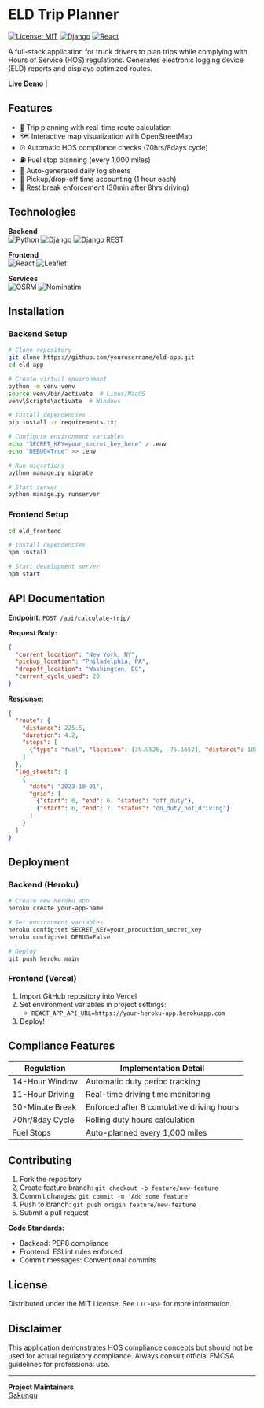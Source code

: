 # ELD Trip Planner

[![License: MIT](https://img.shields.io/badge/License-MIT-yellow.svg)](https://opensource.org/licenses/MIT)
[![Django](https://img.shields.io/badge/Django-4.2-brightgreen)](https://www.djangoproject.com/)
[![React](https://img.shields.io/badge/React-17.0.2-blue)](https://reactjs.org/)

A full-stack application for truck drivers to plan trips while complying with Hours of Service (HOS) regulations. Generates electronic logging device (ELD) reports and displays optimized routes.

**[Live Demo](https://eld-frontend.vercel.app/)** | 

## Features

- 📍 Trip planning with real-time route calculation
- 🗺️ Interactive map visualization with OpenStreetMap
- ⏰ Automatic HOS compliance checks (70hrs/8days cycle)
- ⛽ Fuel stop planning (every 1,000 miles)
- 📄 Auto-generated daily log sheets
- 🚚 Pickup/drop-off time accounting (1 hour each)
- 🛑 Rest break enforcement (30min after 8hrs driving)

## Technologies

**Backend**  
![Python](https://img.shields.io/badge/Python-3.10+-blue?logo=python)
![Django](https://img.shields.io/badge/Django-4.2-green?logo=django)
![Django REST](https://img.shields.io/badge/Django_REST-3.14-red)

**Frontend**  
![React](https://img.shields.io/badge/React-17.0.2-%2361DAFB?logo=react)
![Leaflet](https://img.shields.io/badge/Leaflet-1.7.1-green?logo=leaflet)

**Services**  
![OSRM](https://img.shields.io/badge/OSRM-Routing-orange)
![Nominatim](https://img.shields.io/badge/Nominatim-Geocoding-lightgrey)

## Installation

### Backend Setup

```bash
# Clone repository
git clone https://github.com/yourusername/eld-app.git
cd eld-app

# Create virtual environment
python -m venv venv
source venv/bin/activate  # Linux/MacOS
venv\Scripts\activate  # Windows

# Install dependencies
pip install -r requirements.txt

# Configure environment variables
echo "SECRET_KEY=your_secret_key_here" > .env
echo "DEBUG=True" >> .env

# Run migrations
python manage.py migrate

# Start server
python manage.py runserver
```

### Frontend Setup

```bash
cd eld_frontend

# Install dependencies
npm install

# Start development server
npm start
```

## API Documentation

**Endpoint:** `POST /api/calculate-trip/`

**Request Body:**
```json
{
  "current_location": "New York, NY",
  "pickup_location": "Philadelphia, PA",
  "dropoff_location": "Washington, DC",
  "current_cycle_used": 20
}
```

**Response:**
```json
{
  "route": {
    "distance": 225.5,
    "duration": 4.2,
    "stops": [
      {"type": "fuel", "location": [39.9526, -75.1652], "distance": 1000}
    ]
  },
  "log_sheets": [
    {
      "date": "2023-10-01",
      "grid": [
        {"start": 0, "end": 6, "status": "off_duty"},
        {"start": 6, "end": 7, "status": "on_duty_not_driving"}
      ]
    }
  ]
}
```

## Deployment

### Backend (Heroku)

```bash
# Create new Heroku app
heroku create your-app-name

# Set environment variables
heroku config:set SECRET_KEY=your_production_secret_key
heroku config:set DEBUG=False

# Deploy
git push heroku main
```

### Frontend (Vercel)

1. Import GitHub repository into Vercel
2. Set environment variables in project settings:
   - `REACT_APP_API_URL=https://your-heroku-app.herokuapp.com`
3. Deploy!

## Compliance Features

| Regulation         | Implementation Detail                     |
|---------------------|-------------------------------------------|
| 14-Hour Window     | Automatic duty period tracking            |
| 11-Hour Driving    | Real-time driving time monitoring         |
| 30-Minute Break    | Enforced after 8 cumulative driving hours |
| 70hr/8day Cycle    | Rolling duty hours calculation            |
| Fuel Stops         | Auto-planned every 1,000 miles            |

## Contributing

1. Fork the repository
2. Create feature branch: `git checkout -b feature/new-feature`
3. Commit changes: `git commit -m 'Add some feature'`
4. Push to branch: `git push origin feature/new-feature`
5. Submit a pull request

**Code Standards:**
- Backend: PEP8 compliance
- Frontend: ESLint rules enforced
- Commit messages: Conventional commits

## License

Distributed under the MIT License. See `LICENSE` for more information.

## Disclaimer

This application demonstrates HOS compliance concepts but should not be used for actual regulatory compliance. Always consult official FMCSA guidelines for professional use.

---

**Project Maintainers**  
[Gakungu](mailto:gakungu.peter@gmail.com)
